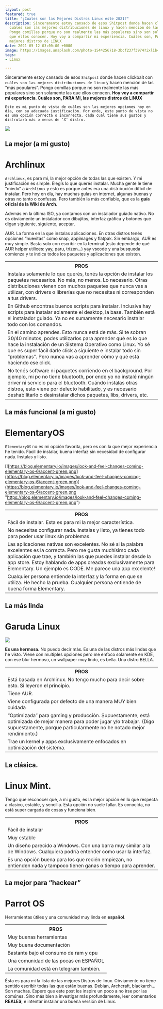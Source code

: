 ```yaml
---
layout: post
featured: true
title: "¿Cuales son las Mejores Distros Linux este 2021?"
description: Sinceramente estoy cansado de esos Shitpost donde hacen clickbait con
  cuáles son las mejores distribuciones de linux y hacen mención de las “más populares”.
  Pongo comillas porque no son realmente las más populares sino son solamente las
  que ellos conocen. Hoy voy a compartir mi experiencia. Cuáles son, PARA MI, las
  mejores distros de LINUX
date: 2021-05-12 03:00:00 +0000
image: https://images.unsplash.com/photo-1544256718-3bcf237f3974?ixlib=rb-1.2.1&ixid=MnwxMjA3fDB8MHxwaG90by1wYWdlfHx8fGVufDB8fHx8&auto=format&fit=crop&w=871&q=80
tags:
- Linux

---
```

Sinceramente estoy cansado de esos `Shitpost` donde hacen clickbait con `cuáles son las mejores distribuciones de linux` y hacen mención de las “más populares”. Pongo comillas porque no son realmente las más populares sino son solamente las que ellos conocen. **Hoy voy a compartir mi experiencia. Cuáles son, PARA MI, las mejores distros de LINUX**

    Este es mi punto de vista de cuáles son las mejores opciones hoy en día, con su adecuada justificación. Por ende, este punto de vista no es una opción correcta o incorrecta, cada cual tiene sus gustos y disfrutará más o menos de ‘X’ distro.

![](/uploads/distro.jpg)

## La mejor (a mi gusto)

# Archlinux

`Archlinux`, es para mí, la mejor opción de todas las que existen. Y mi justificación es simple. Elegís lo que querés instalar. Mucha gente le tiene “miedo” a `Archlinux` y esto es porque antes era una distribución difícil de instalar. Pero hoy en día, hay muchas guías en internet, algunas buenas y otras no tanto o confusas. Pero también la más confiable, que es la **guía oficial de la Wiki de Arch**.

Además en la última ISO, ya contamos con un instalador guíado nativo. No es obviamente un instalador con dibujitos, interfaz gráfica y botones que digan siguiente, siguiente, aceptar.

<div class="table-container">
<table>
<tr><th>PROS</th></tr>
<tr><td>Instalas solamente lo que querés, tenés la opción de instalar los paquetes necesarios. No más, no menos. Lo necesario. Otras distribuciones vienen con muchos paquetes que nunca vas a utilizar, con drivers o librerías que no necesitas ni corresponden a tus drivers.</td>
<tr><td>En Github encontras buenos scripts para instalar. Inclusiva hay scripts para instalar solamente el desktop, la base. También está el instalador guiado. Ya no es sumamente necesario instalar todo con los comandos.</td></tr>
<tr><td>En el camino aprendes. Esto nunca está de más. Si te sobran 30/40 minutos, podes utilizarlos para aprender qué es lo que hace la instalación de un Sistema Operativo como Linux. Yo sé que es super fácil darle click a siguiente e instalar todo sin “problemas”. Pero nunca vas a aprender cómo y qué está haciendo ese click.</td>AUR. La forma en la que instalas aplicaciones. En otras distros tenés opciones “nuevitas” como snap, appimages y flatpak. Sin embargo, AUR es muy simple. Basta solo con escribir en la terminal (esto depende de qué AUR helper utilices: yay, paru, trizen…) yay vscode y una busqueda comienza y te indica todos los paquetes y aplicaciones que existen.</tr>
<tr><td>No tenés software ni paquetes corriendo en el background. Por ejemplo, mi pc no tiene bluetooth, por ende yo no instalé ningún driver ni servicio para el bluetooth. Cuándo instalas otras distros, esto viene por defecto habilitado, y es necesario deshabilitarlo o desinstalar dichos paquetes, libs, drivers, etc.</td></tr>
</table>
</div>

## La más funcional (a mi gusto)

# ElementaryOS

`ElementaryOS` no es mi opción favorita, pero es con la que mejor experiencia he tenido. Fácil de instalar, buena interfaz sin necesidad de configurar nada. Instalas y listo.

[![https://blog.elementary.io/images/look-and-feel-changes-coming-elementary-os-6/accent-green.png](https://blog.elementary.io/images/look-and-feel-changes-coming-elementary-os-6/accent-green.png)](https://blog.elementary.io/images/look-and-feel-changes-coming-elementary-os-6/accent-green.png "https://blog.elementary.io/images/look-and-feel-changes-coming-elementary-os-6/accent-green.png")

<div class="table-container">
<table>
<tr><th>PROS</th></tr>
<tr><td>Fácil de instalar. Esta es para mi la mejor característica.</td></tr>
<tr><td>No necesitas configurar nada. Instalas y listo, ya tienes todo para poder usar linux sin problemas.</td></tr>
<tr><td>Las aplicaciones nativas son excelentes. No sé si la palabra excelentes es la correcta. Pero me gusta muchísimo cada aplicación que trae, y también las que puedes instalar desde la app store. Estoy hablando de apps creadas exclusivamente para Elementary. Un ejemplo es CODE. Me parece una app excelente!</td></tr>
<tr><td>Cualquier persona entiende la interfaz y la forma en que se utiliza. He hecho la prueba. Cualquier persona entiende de buena forma Elementary.</td></tr>
</table>
</div>

## La más linda

# Garuda Linux

![](https://i.blogs.es/27226e/garuda-dr460nized/1366_2000.jpg)

**Es una hermosa**. No puedo decir más. Es una de las distros más lindas que he visto. Viene con multiples opciones pero me enfoco solamente en KDE, con ese blur hermoso, un wallpaper muy lindo, es bella. Una distro BELLA.  
<div class="table-container"> <table> <tr><th>PROS</th></tr> <tr><td>Está basada en Archlinux. No tengo mucho para decir sobre esto. Si leyeron el principio.</td></tr> <tr><td>Tiene AUR.</td></tr> <tr><td>Viene configurada por defecto de una manera MUY bien cuidada</td></tr> <tr><td>“Optimizada” para gaming y producción. Supuestamente, está optimizada de mejor manera para poder jugar y/o trabajar. (Digo supuestamente, porque particularmente no he notado mejor rendimiento.)</td></tr> <tr><td>Trae un kernel y apps exclusivamente enfocados en optimización del sistema.</td></tr> </table> </div>

## La clásica.

# Linux Mint.

Tengo que reconocer que, a mi gusto, es la mejor opción en lo que respecta a clasico, estable, y sencilla. Esta opción no suele fallar. Es conocida, no está super cargada de cosas y funciona bien.

<div class="table-container"> <table> <tr><th>PROS</th></tr> <tr><td>Fácil de instalar</td></tr> <tr><td>Muy estable</td></tr> <tr><td>Un diseño parecido a Windows. Con una barra muy similar a la de Windows. Cualquiera podría entender como usar la interfaz.</td></tr> <tr><td>Es una opción buena para los que recién empiezan, no entienden nada y tampoco tienen ganas o tiempo para aprender.</td></tr> </table> </div>

## La mejor para “hackear”

# Parrot OS

Herramientas útiles y una comunidad muy linda en **español**.

<div class="table-container">
<table>
<tr><th>PROS</th></tr>
<tr><td>Muy buenas herramientas</td></tr>
<tr><td>Muy buena documentación</td></tr>
<tr><td>Bastante bajo el consumo de ram y cpu</td></tr>
<tr><td>Una comunidad de las pocas en ESPAÑOL</td></tr>
<tr><td>La comunidad está en telegram también.</td></tr>
</table>
</div>

Ésta es para mi la lista de las mejores Distros de linux. Obviamente no tiene sentido escribir todas las que están buenas. Debian, Archcraft, blackarch… Son muchas. Espero que este post los inspire un poco a no irse por las comúnes. Sino más bien a investigar más profundamente, leer comentarios **REALES**, e intentar instalar una buena versión de Linux.